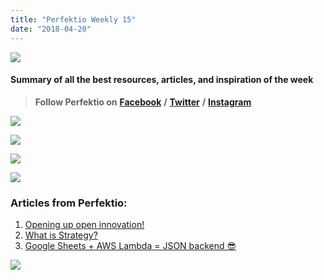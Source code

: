 ```yaml
---
title: "Perfektio Weekly 15"
date: "2018-04-20"
---
```


![](http://www.xn--lhteenlahti-l8a.fi/wp-content/uploads/2018/09/1bf8a-1bxuzxtnqvgjkbqz9vnaldw.jpeg)

#### Summary of all the best resources, articles, and inspiration of the week

> **Follow Perfektio on** [**Facebook**](https://www.facebook.com/PerfektioOy/) **/** [**Twitter**](https://twitter.com/perfektio) **/** [**Instagram**](https://www.instagram.com/weareperfektio/)

[![](http://www.xn--lhteenlahti-l8a.fi/wp-content/uploads/2018/09/32d1d-1fewnyvqh65rl6rz02ijm5a.jpeg)](https://medium.com/perfektio/react-react-native-weekly-ii-a43bd8129902)

[![](http://www.xn--lhteenlahti-l8a.fi/wp-content/uploads/2018/09/f7e72-1sidspwcwqd3c6fi6eezkna.jpeg)](https://medium.com/perfektio/hackathon-challenge-weekly-i-aaf7808fa011)

[![](http://www.xn--lhteenlahti-l8a.fi/wp-content/uploads/2018/09/6e928-1ct4ql_hll8lpbcxydvttww.jpeg)](https://medium.com/perfektio/ux-ui-design-weekly-8e2d7f61b745)

[![](http://www.xn--lhteenlahti-l8a.fi/wp-content/uploads/2018/09/9acc3-1n0qe9tn2ux92befonf8uqa.jpeg)](https://medium.com/perfektio/tech-dev-weekly-68af6f137713)

### Articles from Perfektio:

1. [Opening up open innovation!](https://medium.com/perfektio/opening-up-open-innovation-474e3ceeabdf)
2. [What is Strategy?](https://medium.com/perfektio/what-is-strategy-790be068beb5)
3. [Google Sheets + AWS Lambda = JSON backend 😎](https://medium.com/perfektio/google-sheets-aws-lambda-json-backend-d5e67ab4f660)

[![](http://www.xn--lhteenlahti-l8a.fi/wp-content/uploads/2018/09/b6674-1ow0wwtckdcvzc7oi-dlz8a.jpeg)](https://medium.com/perfektio)
